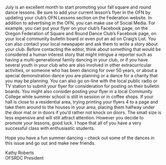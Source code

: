 July is an excellent month to start promoting your fall square and round dance lessons.  Be sure to add your current lesson’s flyer in the OFN by updating your club’s OFN Lessons section on the Federation website. In addition to advertising in the OFN, you can make use of Social Media.  For example, you can put your flyer on your club’s Facebook page, on the Oregon Federation of Square and Round Dance Club’s Facebook page, on your local community bulletin board or even put an ad on Craig’s List.  You can also contact your local newspaper and ask them to write a story about your club. Before contacting the editor, think about something that would be considered a human interest story that might intrigue a reporter such as having a multi-generational family dancing in your club, or if you have several youth in your club who are also involved in other extracurricular activities, or someone who has been dancing for over 50 years, or about a special demonstration dance you are planning or a dance for a charity that you may be planning.  You can also go on-line with the local public radio or TV station to submit your flyer for consideration for posting on their bulletin boards.  You might also consider posting your flyer in a local Community College while summer school is still in session or in coffee shops.  If your hall is close to a residential area, trying printing your flyers 4 to a page and take them around to the houses in your area, placing them halfway under the door mat or in doors if you’d rather not knock on doors.  The small size is less expensive and will still attract attention. However you decide to promote your lessons, good luck.  I hope that all of you have a very successful class with enthusiastic students.

Hope you have a fun summer dancing – check out some of the dances in this issue and go out and make new friends.

Kathy Roberts  
OFSRDC President